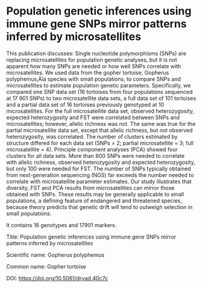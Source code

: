 # Population genetic inferences using immune gene SNPs mirror patterns inferred by microsatellites

This publication discusses: Single nucleotide polymorphisms (SNPs) are replacing microsatellites for population genetic analyses, but it is not apparent how many SNPs are needed or how well SNPs correlate with microsatellites. We used data from the gopher tortoise, Gopherus polyphemus‚Äîa species with small populations, to compare SNPs and microsatellites to estimate population genetic parameters. Specifically, we compared one SNP data set (16 tortoises from four populations sequenced at 17 901 SNPs) to two microsatellite data sets, a full data set of 101 tortoises and a partial data set of 16 tortoises previously genotyped at 10 microsatellites. For the full microsatellite data set, observed heterozygosity, expected heterozygosity and FST were correlated between SNPs and microsatellites; however, allelic richness was not. The same was true for the partial microsatellite data set, except that allelic richness, but not observed heterozygosity, was correlated. The number of clusters estimated by structure differed for each data set (SNPs = 2; partial microsatellite = 3; full microsatellite = 4). Principle component analyses (PCA) showed four clusters for all data sets. More than 800 SNPs were needed to correlate with allelic richness, observed heterozygosity and expected heterozygosity, but only 100 were needed for FST. The number of SNPs typically obtained from next-generation sequencing (NGS) far exceeds the number needed to correlate with microsatellite parameter estimates. Our study illustrates that diversity, FST and PCA results from microsatellites can mirror those obtained with SNPs. These results may be generally applicable to small populations, a defining feature of endangered and threatened species, because theory predicts that genetic drift will tend to outweigh selection in small populations.

It contains 16 genotypes and 17901 markers.

Title: Population genetic inferences using immune gene SNPs mirror patterns inferred by microsatellites

Scientific name: Gopherus polyphemus

Common name: Gopher tortoise

DOI: https://doi.org/10.5061/dryad.40c7c


